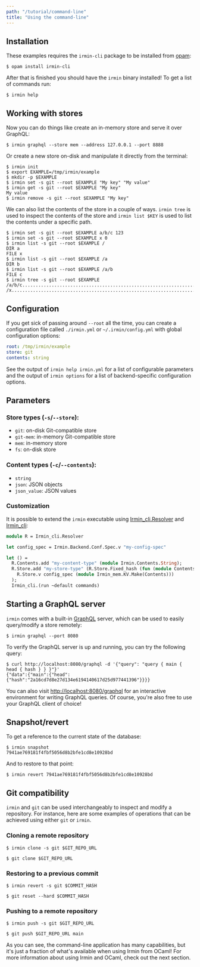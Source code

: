 ```yaml
---
path: "/tutorial/command-line"
title: "Using the command-line"
---
```


## Installation

These examples requires the `irmin-cli` package to be installed from [opam]:

```shell
$ opam install irmin-cli
```

After that is finished you should have the `irmin` binary installed! To get a
list of commands run:

```shell
$ irmin help
```

## Working with stores

Now you can do things like create an in-memory store and serve it over GraphQL:

```shell
$ irmin graphql --store mem --address 127.0.0.1 --port 8888
```

Or create a new store on-disk and manipulate it directly from the terminal:

```shell
$ irmin init
$ export EXAMPLE=/tmp/irmin/example
$ mkdir -p $EXAMPLE
$ irmin set -s git --root $EXAMPLE "My key" "My value"
$ irmin get -s git --root $EXAMPLE "My key"
My value
$ irmin remove -s git --root $EXAMPLE "My key"
```

We can also list the contents of the store in a couple of ways. `irmin tree` is
used to inspect the contents of the store and `irmin list $KEY` is used to list
the contents under a specific path.

```shell
$ irmin set -s git --root $EXAMPLE a/b/c 123
$ irmin set -s git --root $EXAMPLE x 0
$ irmin list -s git --root $EXAMPLE /
DIR a
FILE x
$ irmin list -s git --root $EXAMPLE /a
DIR b
$ irmin list -s git --root $EXAMPLE /a/b
FILE c
$ irmin tree -s git --root $EXAMPLE
/a/b/c...............................................................................123
/x.....................................................................................0
```

## Configuration

If you get sick of passing around `--root` all the time, you can create a
configuration file called `./irmin.yml` or `~/.irmin/config.yml` with global
configuration options:

```yaml
root: /tmp/irmin/example
store: git
contents: string
```

See the output of `irmin help irmin.yml` for a list of configurable parameters
and the output of `irmin options` for a list of backend-specific configuration
options.

## Parameters

### Store types (`-s`/`--store`):

- `git`: on-disk Git-compatible store
- `git-mem`: in-memory Git-compatible store
- `mem`: in-memory store
- `fs`: on-disk store

### Content types (`-c`/`--contents`):

- `string`
- `json`: JSON objects
- `json_value`: JSON values

### Customization

It is possible to extend the `irmin` executable using [Irmin_cli.Resolver] and
[Irmin_cli]:

```ocaml
module R = Irmin_cli.Resolver

let config_spec = Irmin.Backend.Conf.Spec.v "my-config-spec"

let () =
  R.Contents.add "my-content-type" (module Irmin.Contents.String);
  R.Store.add "my-store-type" (R.Store.Fixed_hash (fun (module Contents) ->
    R.Store.v config_spec (module Irmin_mem.KV.Make(Contents)))
  );
  Irmin_cli.(run ~default commands)
```

## Starting a GraphQL server

`irmin` comes with a built-in [GraphQL] server, which can be used to easily
query/modify a store remotely:

```shell
$ irmin graphql --port 8080
```

To verify the GraphQL server is up and running, you can try the following query:

```shell
$ curl http://localhost:8080/graphql -d '{"query": "query { main { head { hash } } }"}'
{"data":{"main":{"head":{"hash":"2a16cd7d8e27d134e6194140617d25d977441396"}}}}
```

You can also visit
[http://localhost:8080/graphql](http://localhost:8080/graphql) for an
interactive environment for writing GraphQL queries. Of course, you're also free
to use your GraphQL client of choice!

## Snapshot/revert

To get a reference to the current state of the database:

```shell
$ irmin snapshot
7941ae769181f4fbf5056d8b2bfe1cd8e10928bd
```

And to restore to that point:

```shell
$ irmin revert 7941ae769181f4fbf5056d8b2bfe1cd8e10928bd
```

## Git compatibility

`irmin` and `git` can be used interchangeably to inspect and modify a
repository. For instance, here are some examples of operations that can be
achieved using either `git` or `irmin`.

### Cloning a remote repository

```shell
$ irmin clone -s git $GIT_REPO_URL
```

```shell
$ git clone $GIT_REPO_URL
```

### Restoring to a previous commit

```shell
$ irmin revert -s git $COMMIT_HASH
```

```shell
$ git reset --hard $COMMIT_HASH
```

### Pushing to a remote repository

```shell
$ irmin push -s git $GIT_REPO_URL
```

```shell
$ git push $GIT_REPO_URL main
```

As you can see, the command-line application has many capabilities, but it's
just a fraction of what's available when using Irmin from OCaml! For more
information about using Irmin and OCaml, check out the next section.

<!-- prettier-ignore-start -->
[Irmin_cli.Resolver]: https://mirage.github.io/irmin/irmin-cli/Irmin_cli/Resolver/index.html
[Irmin_cli]: https://mirage.github.io/irmin/irmin-cli/Irmin_cli/index.html
[GraphQL]: https://graphql.org
[opam]: https://github.com/ocaml/opam
<!-- prettier-ignore-end -->
